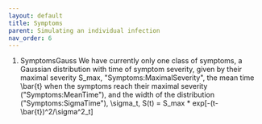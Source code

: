 ```yaml
---
layout: default
title: Symptoms
parent: Simulating an individual infection
nav_order: 6
---
```


1. SymptomsGauss
We have currently only one class of symptoms, a Gaussian distribution with time of symptom severity, given by their maximal severity S_max, "Symptoms:MaximalSeverity", the mean time \bar{t} when the symptoms reach their maximal severity ("Symptoms:MeanTime"), and the width of the distribution ("Symptoms:SigmaTime"), \sigma_t,
S(t) = S_max * exp[-(t-\bar{t})^2/\sigma^2_t]

